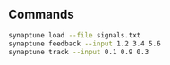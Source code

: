 ## Commands

```bash
synaptune load --file signals.txt
synaptune feedback --input 1.2 3.4 5.6
synaptune track --input 0.1 0.9 0.3
```